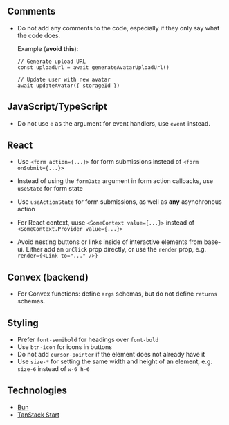 ## Comments

- Do not add any comments to the code, especially if they only say what the code does.

  Example (**avoid this**):

  ```tsx
  // Generate upload URL
  const uploadUrl = await generateAvatarUploadUrl()

  // Update user with new avatar
  await updateAvatar({ storageId })
  ```

## JavaScript/TypeScript

- Do not use `e` as the argument for event handlers, use `event` instead.

## React

- Use `<form action={...}>` for form submissions instead of `<form onSubmit={...}>`

- Instead of using the `formData` argument in form action callbacks, use `useState` for form state

- Use `useActionState` for form submissions, as well as **any** asynchronous action

- For React context, uuse `<SomeContext value={...}>` instead of `<SomeContext.Provider value={...}>`

- Avoid nesting buttons or links inside of interactive elements from base-ui. Either add an `onClick` prop directly, or use the `render` prop, e.g. `render={<Link to="..." />}`

## Convex (backend)

- For Convex functions: define `args` schemas, but do not define `returns` schemas.

## Styling

- Prefer `font-semibold` for headings over `font-bold`
- Use `btn-icon` for icons in buttons
- Do not add `cursor-pointer` if the element does not already have it
- Use `size-*` for setting the same width and height of an element, e.g. `size-6` instead of `w-6 h-6`

## Technologies

- [Bun](https://bun.sh/)
- [TanStack Start](https://tanstack.com/start/latest/docs/framework/react/overview)

